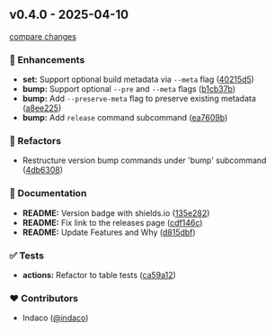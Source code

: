 ## v0.4.0 - 2025-04-10

[compare changes](https://github.com/indaco/semver-cli/compare/v0.3.0...v0.4.0)

### 🚀 Enhancements

- **set:** Support optional build metadata via `--meta` flag ([40215d5](https://github.com/indaco/semver-cli/commit/40215d5))
- **bump:** Support optional `--pre` and `--meta` flags ([b1cb37b](https://github.com/indaco/semver-cli/commit/b1cb37b))
- **bump:** Add `--preserve-meta` flag to preserve existing metadata ([a8ee225](https://github.com/indaco/semver-cli/commit/a8ee225))
- **bump:** Add `release` command subcommand ([ea7609b](https://github.com/indaco/semver-cli/commit/ea7609b))

### 💅 Refactors

- Restructure version bump commands under 'bump' subcommand ([4db6308](https://github.com/indaco/semver-cli/commit/4db6308))

### 📖 Documentation

- **README:** Version badge with shields.io ([135e282](https://github.com/indaco/semver-cli/commit/135e282))
- **README:** Fix link to the releases page ([cdf146c](https://github.com/indaco/semver-cli/commit/cdf146c))
- **README:** Update Features and Why ([d815dbf](https://github.com/indaco/semver-cli/commit/d815dbf))

### ✅ Tests

- **actions:** Refactor to table tests ([ca59a12](https://github.com/indaco/semver-cli/commit/ca59a12))

### ❤️ Contributors

- Indaco ([@indaco](https://github.com/indaco))
